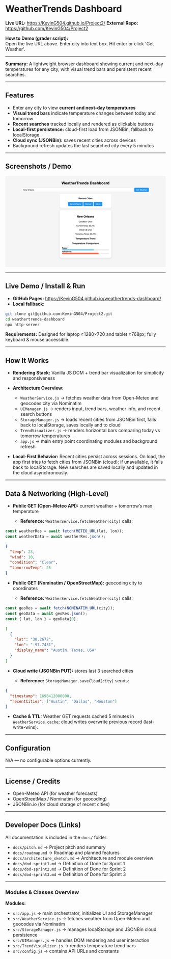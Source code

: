 # WeatherTrends Dashboard

**Live URL:** https://KevinG504.github.io/Project2/ 
**External Repo:** https://github.com/KevinG504/Project2  

**How to Demo (grader script):**  
Open the live URL above.
Enter city into text box.
Hit enter or click 'Get Weather'.

---

**Summary:** A lightweight browser dashboard showing current and next-day temperatures for any city, with visual trend bars and persistent recent searches.

---

## Features

- Enter any city to view **current and next-day temperatures**  
- **Visual trend bars** indicate temperature changes between today and tomorrow  
- **Recent searches** tracked locally and rendered as clickable buttons  
- **Local-first persistence:** cloud-first load from JSONBin, fallback to localStorage  
- **Cloud sync (JSONBin):** saves recent cities across devices  
- Background refresh updates the last searched city every 5 minutes  

---

## Screenshots / Demo

![Dashboard Screenshot](docs/media/WeatherTrendsSS.png)  

---

## Live Demo / Install & Run

- **GitHub Pages:** https://KevinG504.github.io/weathertrends-dashboard/  
- **Local fallback:**  

```bash
git clone git@github.com:KevinG504/Project2.git
cd weathertrends-dashboard
npx http-server
```

**Requirements:** Designed for laptop ≥1280×720 and tablet ≥768px; fully keyboard & mouse accessible.

---

## How It Works

* **Rendering Stack:** Vanilla JS DOM + trend bar visualization for simplicity and responsiveness
* **Architecture Overview:**

  * `WeatherService.js` → fetches weather data from Open-Meteo and geocodes city via Nominatim
  * `UIManager.js` → renders input, trend bars, weather info, and recent search buttons
  * `StorageManager.js` → loads recent cities from JSONBin first, falls back to localStorage, saves locally and to cloud
  * `TrendVisualizer.js` → renders horizontal bars comparing today vs tomorrow temperatures
  * `app.js` → main entry point coordinating modules and background refresh
* **Local-First Behavior:** Recent cities persist across sessions. On load, the app first tries to fetch cities from JSONBin (cloud); if unavailable, it falls back to localStorage. New searches are saved locally and updated in the cloud asynchronously.

---

## Data & Networking (High-Level)

* **Public GET (Open-Meteo API):** current weather + tomorrow’s max temperature

  * **Reference:** `WeatherService.fetchWeather(city)` calls:

```js
const weatherRes = await fetch(METEO_URL(lat, lon));
const weatherData = await weatherRes.json();
```

```json
{
  "temp": 23,
  "wind": 10,
  "condition": "Clear",
  "tomorrowTemp": 25
}
```

* **Public GET (Nominatim / OpenStreetMap):** geocoding city to coordinates

  * **Reference:** `WeatherService.fetchWeather(city)` calls:

```js
const geoRes = await fetch(NOMINATIM_URL(city));
const geoData = await geoRes.json();
const { lat, lon } = geoData[0];
```

```json
[
  {
    "lat": "30.2672",
    "lon": "-97.7431",
    "display_name": "Austin, Texas, USA"
  }
]
```

* **Cloud write (JSONBin PUT):** stores last 3 searched cities

  * **Reference:** `StorageManager.saveCloud(city)` sends:

```json
{
  "timestamp": 1698412000000,
  "recentCities": ["Austin", "Dallas", "Houston"]
}
```

* **Cache & TTL:** Weather GET requests cached 5 minutes in `WeatherService.cache`; cloud writes overwrite previous record (last-write-wins).

---

## Configuration

N/A — no configurable options currently.

---

## License / Credits

* Open-Meteo API (for weather forecasts)
* OpenStreetMap / Nominatim (for geocoding)
* JSONBin.io (for cloud storage of recent cities)

---

## Developer Docs (Links)

All documentation is included in the `docs/` folder:

* `docs/pitch.md` → Project pitch and summary
* `docs/roadmap.md` → Roadmap and planned features
* `docs/architecture_sketch.md` → Architecture and module overview
* `docs/dod-sprint1.md` → Definition of Done for Sprint 1
* `docs/dod-sprint2.md` → Definition of Done for Sprint 2
* `docs/dod-sprint3.md` → Definition of Done for Sprint 3

---

### Modules & Classes Overview

**Modules:**

* `src/app.js` → main orchestrator, initializes UI and StorageManager
* `src/WeatherService.js` → fetches weather from Open-Meteo and geocodes via Nominatim
* `src/StorageManager.js` → manages localStorage and JSONBin cloud persistence
* `src/UIManager.js` → handles DOM rendering and user interaction
* `src/TrendVisualizer.js` → renders temperature trend bars
* `src/config.js` → contains API URLs and constants

